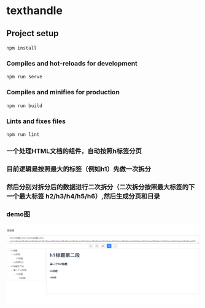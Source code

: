 # texthandle

## Project setup
```
npm install
```

### Compiles and hot-reloads for development
```
npm run serve
```

### Compiles and minifies for production
```
npm run build
```

### Lints and fixes files
```
npm run lint
```
### 一个处理HTML文档的组件，自动按照h标签分页
### 目前逻辑是按照最大的标签（例如h1）先做一次拆分
### 然后分别对拆分后的数据进行二次拆分（二次拆分按照最大标签的下一个最大标签 h2/h3/h4/h5/h6）,然后生成分页和目录

### demo图
![image](https://github.com/luckydogM/texthandle/blob/master/demo.png )   
